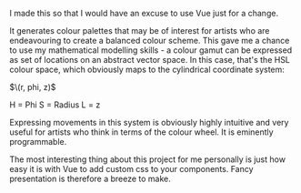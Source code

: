 I made this so that I would have an excuse to use Vue just for a change.

It generates colour palettes that may be of interest for artists who are endeavouring to create a balanced colour scheme. This gave me a chance to use my mathematical modelling skills - a colour gamut can be expressed as set of locations on an abstract vector space. In this case, that's the HSL colour space, which obviously maps to the cylindrical coordinate system:

$\(r, phi, z)$

H = Phi
S = Radius
L = z

Expressing movements in this system is obviously highly intuitive and very useful for artists who think in terms of the colour wheel. It is eminently programmable.

The most interesting thing about this project for me personally is just how easy it is with Vue to add custom css to your components. Fancy presentation is therefore a breeze to make.
